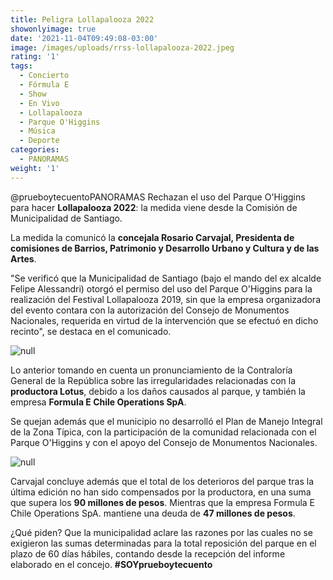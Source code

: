 ```yaml
---
title: Peligra Lollapalooza 2022
showonlyimage: true
date: '2021-11-04T09:49:08-03:00'
image: /images/uploads/rrss-lollapalooza-2022.jpeg
rating: '1'
tags:
  - Concierto
  - Fórmula E
  - Show
  - En Vivo
  - Lollapalooza
  - Parque O'Higgins
  - Música
  - Deporte
categories:
  - PANORAMAS
weight: '1'
---
```

@prueboytecuentoPANORAMAS Rechazan el uso del Parque O'Higgins para hacer **Lollapalooza 2022**: la medida viene desde la Comisión de Municipalidad de Santiago.

<!--more-->

La medida la comunicó la **concejala Rosario Carvajal, Presidenta de comisiones de Barrios, Patrimonio y Desarrollo Urbano y Cultura y de las Artes**.

"Se verificó que la Municipalidad de Santiago (bajo el mando del ex alcalde Felipe Alessandri) otorgó el permiso del uso del Parque O'Higgins para la realización del Festival Lollapalooza 2019, sin que la empresa organizadora del evento contara con la autorización del Consejo de Monumentos Nacionales, requerida en virtud de la intervención que se efectuó en dicho recinto", se destaca en el comunicado.

![null](/images/uploads/rrss-lollapalooza-2022.jpeg)

Lo anterior tomando en cuenta un pronunciamiento de la Contraloría General de la República sobre las irregularidades relacionadas con la **productora Lotus**, debido a los daños causados al parque, y también la empresa **Formula E Chile Operations SpA**.

Se quejan además que el municipio no desarrolló el Plan de Manejo Integral de la Zona Típica, con la participación de la comunidad relacionada con el Parque O'Higgins y con el apoyo del Consejo de Monumentos Nacionales.

![null](/images/uploads/rrss-lollapalooza-2.jpeg)

Carvajal concluye además que el total de los deterioros del parque tras la última edición no han sido compensados por la productora, en una suma que supera los **90 millones de pesos**. Mientras que la empresa Formula E Chile Operations SpA. mantiene una deuda de **47 millones de pesos**.

¿Qué piden? Que la municipalidad aclare las razones por las cuales no se exigieron las sumas determinadas para la total reposición del parque en el plazo de 60 días hábiles, contando desde la recepción del informe elaborado en el concejo. **\#SOYprueboytecuento**
